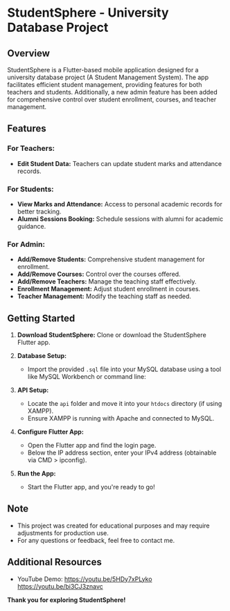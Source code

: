 # StudentSphere - University Database Project

## Overview

StudentSphere is a Flutter-based mobile application designed for a university database project (A Student Management System). The app facilitates efficient student management, providing features for both teachers and students. Additionally, a new admin feature has been added for comprehensive control over student enrollment, courses, and teacher management.

## Features

### For Teachers:

- **Edit Student Data:** Teachers can update student marks and attendance records.

### For Students:

- **View Marks and Attendance:** Access to personal academic records for better tracking.
- **Alumni Sessions Booking:** Schedule sessions with alumni for academic guidance.

### For Admin:

- **Add/Remove Students:** Comprehensive student management for enrollment.
- **Add/Remove Courses:** Control over the courses offered.
- **Add/Remove Teachers:** Manage the teaching staff effectively.
- **Enrollment Management:** Adjust student enrollment in courses.
- **Teacher Management:** Modify the teaching staff as needed.

## Getting Started

1. **Download StudentSphere:** Clone or download the StudentSphere Flutter app.

2. **Database Setup:**

   - Import the provided `.sql` file into your MySQL database using a tool like MySQL Workbench or command line:

3. **API Setup:**

   - Locate the `api` folder and move it into your `htdocs` directory (if using XAMPP).
   - Ensure XAMPP is running with Apache and connected to MySQL.

4. **Configure Flutter App:**
   - Open the Flutter app and find the login page.
   - Below the IP address section, enter your IPv4 address (obtainable via CMD > ipconfig).
5. **Run the App:**
   - Start the Flutter app, and you're ready to go!

## Note

- This project was created for educational purposes and may require adjustments for production use.
- For any questions or feedback, feel free to contact me.

## Additional Resources

- YouTube Demo: https://youtu.be/5HDy7xPLyko https://youtu.be/bi3CJ3znavc

**Thank you for exploring StudentSphere!**
